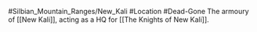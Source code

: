 #Silbian_Mountain_Ranges/New_Kali #Location #Dead-Gone 
The armoury of [[New Kali]], acting as a HQ for [[The Knights of New Kali]].